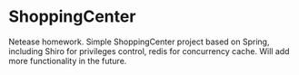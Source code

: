 # ShoppingCenter
Netease homework.
Simple ShoppingCenter project based on Spring, including Shiro for privileges control, redis for concurrency cache.
Will add more functionality in the future.
